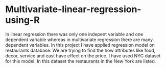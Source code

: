 # Multivariate-linear-regression-using-R
In linear regression there was only one indepent variable and one dependent variable whereas in multivariate regression there are many dependent variables. In this project I have applied regression model on restaurants  database. We are trying to find the how attributes like food, decor, service and east have effect on the price. 
I have used NYC dataset for this model. In this dataset the restaurants in the New York are listed.
